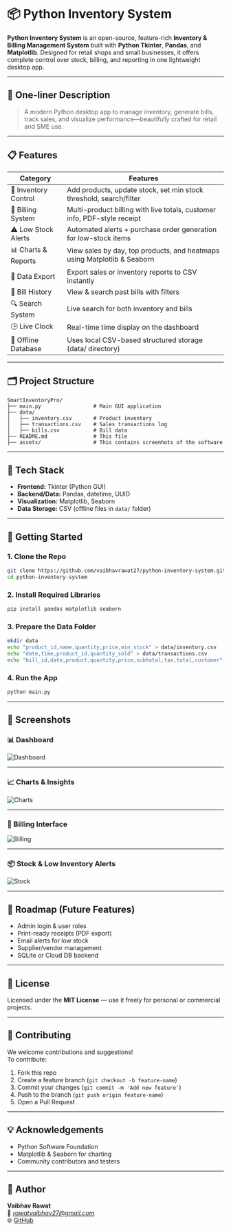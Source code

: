 
# 📦 Python Inventory System

**Python Inventory System** is an open-source, feature-rich **Inventory & Billing Management System** built with **Python Tkinter**, **Pandas**, and **Matplotlib**. Designed for retail shops and small businesses, it offers complete control over stock, billing, and reporting in one lightweight desktop app.

---

## 🧾 One-liner Description

> A modern Python desktop app to manage inventory, generate bills, track sales, and visualize performance—beautifully crafted for retail and SME use.

---

## 📋 Features

| Category             | Features                                                                 |
|----------------------|--------------------------------------------------------------------------|
| 🔄 Inventory Control  | Add products, update stock, set min stock threshold, search/filter      |
| 🧾 Billing System     | Multi-product billing with live totals, customer info, PDF-style receipt|
| ⚠️ Low Stock Alerts   | Automated alerts + purchase order generation for low-stock items        |
| 📊 Charts & Reports   | View sales by day, top products, and heatmaps using Matplotlib & Seaborn|
| 📂 Data Export        | Export sales or inventory reports to CSV instantly                      |
| 🧾 Bill History       | View & search past bills with filters                                    |
| 🔍 Search System      | Live search for both inventory and bills                                |
| 🕒 Live Clock         | Real-time time display on the dashboard                                 |
| 📁 Offline Database   | Uses local CSV-based structured storage (data/ directory)               |

---

## 🗂️ Project Structure

```
SmartInventoryPro/
├── main.py                 # Main GUI application
├── data/
│   ├── inventory.csv       # Product inventory
│   ├── transactions.csv    # Sales transactions log
│   ├── bills.csv           # Bill data
├── README.md               # This file
├── assets/                 # This contains screenhots of the software
```

---

## 🧰 Tech Stack

- **Frontend:** Tkinter (Python GUI)
- **Backend/Data:** Pandas, datetime, UUID
- **Visualization:** Matplotlib, Seaborn
- **Data Storage:** CSV (offline files in `data/` folder)

---

## 🚀 Getting Started

### 1. Clone the Repo
```bash
git clone https://github.com/vaibhavrawat27/python-inventory-system.git
cd python-inventory-system
```

### 2. Install Required Libraries
```bash
pip install pandas matplotlib seaborn
```

### 3. Prepare the Data Folder
```bash
mkdir data
echo "product_id,name,quantity,price,min_stock" > data/inventory.csv
echo "date,time,product_id,quantity_sold" > data/transactions.csv
echo "bill_id,date,product,quantity,price,subtotal,tax,total,customer" > data/bills.csv
```

### 4. Run the App
```bash
python main.py
```

---

## 🧪 Screenshots

### 📊 Dashboard
![Dashboard](assets/dashboard.png)

---

### 📈 Charts & Insights
![Charts](assets/Charts.png)

---

### 🧾 Billing Interface
![Billing](assets/Bill.png)

---

### 📦 Stock & Low Inventory Alerts
![Stock](assets/stock.png)

---

## 🔐 Roadmap (Future Features)

- Admin login & user roles  
- Print-ready receipts (PDF export)  
- Email alerts for low stock  
- Supplier/vendor management  
- SQLite or Cloud DB backend  

---

## 📄 License

Licensed under the **MIT License** — use it freely for personal or commercial projects.

---

## 🤝 Contributing

We welcome contributions and suggestions!  
To contribute:

1. Fork this repo
2. Create a feature branch (`git checkout -b feature-name`)
3. Commit your changes (`git commit -m 'Add new feature'`)
4. Push to the branch (`git push origin feature-name`)
5. Open a Pull Request

---

## 💡 Acknowledgements

- Python Software Foundation  
- Matplotlib & Seaborn for charting  
- Community contributors and testers  

---

## 👤 Author

**Vaibhav Rawat**  
📧 *rawatvaibhav27@gmail.com*  
🌐 [GitHub](https://github.com/vaibhavrawat27)
